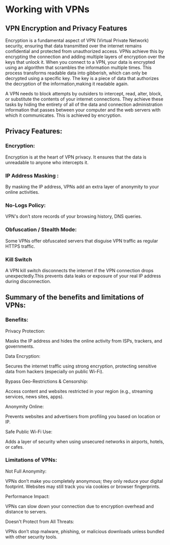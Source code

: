 # Working with VPNs

## VPN Encryption and Privacy Features

Encryption is a fundamental aspect of VPN (Virtual Private Network) security, ensuring that data transmitted over the internet remains confidential and protected from unauthorized access. VPNs achieve this by encrypting the connection and adding multiple layers of encryption over the keys that unlock it.
When you connect to a VPN, your data is encrypted using an algorithm that scrambles the information multiple times. This process transforms readable data into gibberish, which can only be decrypted using a specific key.
The key is a piece of data that authorizes the decryption of the information,making it readable again.

A VPN needs to block attempts by outsiders to intercept, read, alter, block, or substitute the contents of your internet connections. They achieve these tasks by hiding the entirety of all of the data and connection administration information that passes between your computer and the web servers with which it communicates. This is achieved by encryption.

## Privacy Features:

### Encryption:
Encryption is at the heart of VPN privacy. It ensures that the data is unreadable to anyone who intercepts it. 

### IP Address Masking :
By masking the IP address, VPNs add an extra layer of anonymity to your online activities.

### No-Logs Policy:
VPN's don’t store records of your browsing history, DNS queries.

### Obfuscation / Stealth Mode:
Some VPNs offer obfuscated servers that disguise VPN traffic as regular HTTPS traffic.

### Kill Switch
A VPN kill switch disconnects the internet if the VPN connection drops unexpectedly.This prevents data leaks or exposure of your real IP address during disconnection.

## Summary of the benefits and limitations of VPNs:
### Benefits:

Privacy Protection:

Masks the IP address and hides the online activity from ISPs, trackers, and governments.

Data Encryption:

Secures the internet traffic using strong encryption, protecting sensitive data from hackers (especially on public Wi-Fi).

Bypass Geo-Restrictions & Censorship:

Access content and websites restricted in your region (e.g., streaming services, news sites, apps).

Anonymity Online:

Prevents websites and advertisers from profiling you based on location or IP.

Safe Public Wi-Fi Use:

Adds a layer of security when using unsecured networks in airports, hotels, or cafes.

### Limitations of VPNs:

Not Full Anonymity:

VPNs don’t make you completely anonymous; they only reduce your digital footprint. Websites may still track you via cookies or browser fingerprints.

Performance Impact:

VPNs can slow down your connection due to encryption overhead and distance to servers.

Doesn't Protect from All Threats:

VPNs don’t stop malware, phishing, or malicious downloads unless bundled with other security tools.


